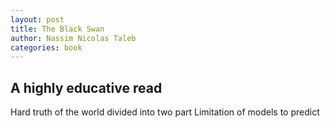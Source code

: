 ```yaml
---
layout: post
title: The Black Swan
author: Nassim Nicolas Taleb
categories: book
---
```


## A highly educative read

Hard truth of the world divided into two part
Limitation of models to predict
